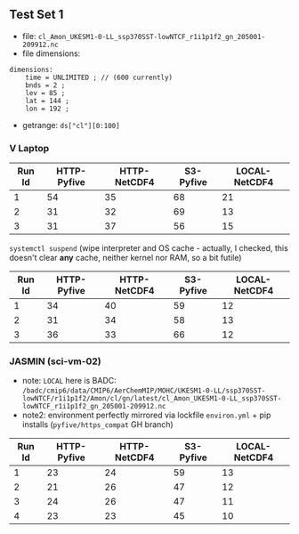 ## Test Set 1

- file: `cl_Amon_UKESM1-0-LL_ssp370SST-lowNTCF_r1i1p1f2_gn_205001-209912.nc`
- file dimensions:
```
dimensions:
	time = UNLIMITED ; // (600 currently)
	bnds = 2 ;
	lev = 85 ;
	lat = 144 ;
	lon = 192 ;
```
- getrange: `ds["cl"][0:100]`

### V Laptop

| Run Id | HTTP-Pyfive | HTTP-NetCDF4 | S3-Pyfive | LOCAL-NetCDF4 |
|-|-|-|-|-|
| 1 | 54 | 35 | 68 | 21 |
| 2 | 31 | 32 | 69 | 13 |
| 3 | 31 | 37 | 56 | 15 |

`systemctl suspend` (wipe interpreter and OS cache - actually, I checked, this doesn't clear **any** cache, neither kernel nor RAM, so a bit futile)

| Run Id | HTTP-Pyfive | HTTP-NetCDF4 | S3-Pyfive | LOCAL-NetCDF4 |
|-|-|-|-|-|
| 1 | 34 | 40 | 59 | 12 |
| 2 | 31 | 34 | 58 | 13 |
| 3 | 36 | 33 | 66 | 12 |

### JASMIN (sci-vm-02)

- note: `LOCAL` here is BADC: `/badc/cmip6/data/CMIP6/AerChemMIP/MOHC/UKESM1-0-LL/ssp370SST-lowNTCF/r1i1p1f2/Amon/cl/gn/latest/cl_Amon_UKESM1-0-LL_ssp370SST-lowNTCF_r1i1p1f2_gn_205001-209912.nc`
- note2: environment perfectly mirrored via lockfile `environ.yml` + pip installs (`pyfive/https_compat` GH branch)

| Run Id | HTTP-Pyfive | HTTP-NetCDF4 | S3-Pyfive | LOCAL-NetCDF4 |
|-|-|-|-|-|
| 1 | 23 | 24 | 59 | 13 |
| 2 | 21 | 26 | 47 | 12 |
| 3 | 24 | 26 | 47 | 11 |
| 4 | 23 | 23 | 45 | 10 |
